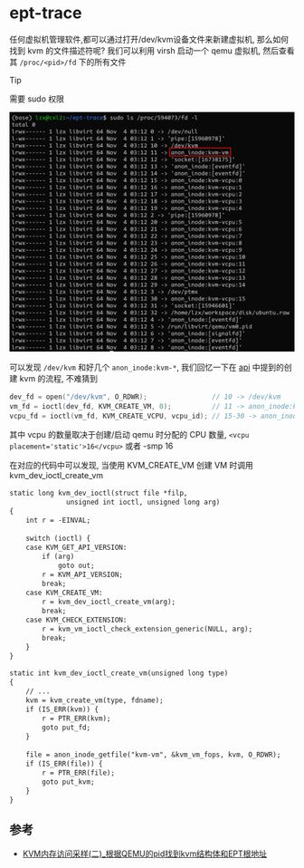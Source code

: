 
# ept-trace

任何虚拟机管理软件,都可以通过打开/dev/kvm设备文件来新建虚拟机, 那么如何找到 kvm 的文件描述符呢? 我们可以利用 virsh 启动一个 qemu 虚拟机, 然后查看其 `/proc/<pid>/fd` 下的所有文件

> [!TIP]
> 需要 sudo 权限

![20241104161429](https://raw.githubusercontent.com/learner-lu/picbed/master/20241104161429.png)

可以发现 `/dev/kvm` 和好几个 `anon_inode:kvm-*`, 我们回忆一下在 [api](./api.md) 中提到的创建 kvm 的流程, 不难猜到

```c
dev_fd = open("/dev/kvm", O_RDWR);                // 10 -> /dev/kvm
vm_fd = ioctl(dev_fd, KVM_CREATE_VM, 0);          // 11 -> anon_inode:kvm-vm
vcpu_fd = ioctl(vm_fd, KVM_CREATE_VCPU, vcpu_id); // 15-30 -> anon_inode:kvm-vcpu:0-15
```

其中 vcpu 的数量取决于创建/启动 qemu 时分配的 CPU 数量, `<vcpu placement='static'>16</vcpu>` 或者 -smp 16

在对应的代码中可以发现, 当使用 KVM_CREATE_VM 创建 VM 时调用 kvm_dev_ioctl_create_vm

```c{12-14}
static long kvm_dev_ioctl(struct file *filp,
			  unsigned int ioctl, unsigned long arg)
{
	int r = -EINVAL;

	switch (ioctl) {
	case KVM_GET_API_VERSION:
		if (arg)
			goto out;
		r = KVM_API_VERSION;
		break;
	case KVM_CREATE_VM:
		r = kvm_dev_ioctl_create_vm(arg);
		break;
	case KVM_CHECK_EXTENSION:
		r = kvm_vm_ioctl_check_extension_generic(NULL, arg);
		break;
    }
}
```

```c{10}
static int kvm_dev_ioctl_create_vm(unsigned long type)
{
    // ...
	kvm = kvm_create_vm(type, fdname);
	if (IS_ERR(kvm)) {
		r = PTR_ERR(kvm);
		goto put_fd;
	}

	file = anon_inode_getfile("kvm-vm", &kvm_vm_fops, kvm, O_RDWR);
	if (IS_ERR(file)) {
		r = PTR_ERR(file);
		goto put_kvm;
	}
}
```

## 参考

- [KVM内存访问采样(二)_根据QEMU的pid找到kvm结构体和EPT根地址](https://zhou-yuxin.github.io/articles/2019/KVM%E5%86%85%E5%AD%98%E8%AE%BF%E9%97%AE%E9%87%87%E6%A0%B7%EF%BC%88%E4%BA%8C%EF%BC%89%E2%80%94%E2%80%94%E6%A0%B9%E6%8D%AEQEMU%E7%9A%84pid%E6%89%BE%E5%88%B0kvm%E7%BB%93%E6%9E%84%E4%BD%93%E5%92%8CEPT%E6%A0%B9%E5%9C%B0%E5%9D%80/index.html)